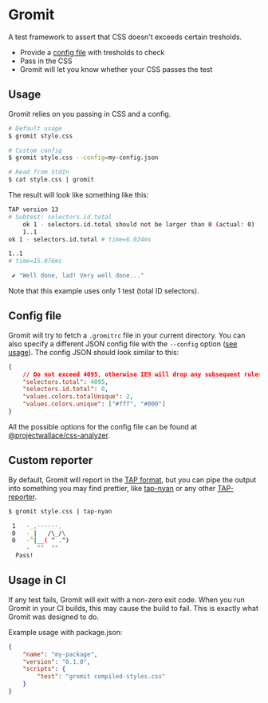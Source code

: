 # Gromit

A test framework to assert that CSS doesn't exceeds certain tresholds.

- Provide a [config file](#config-file) with tresholds to check
- Pass in the CSS
- Gromit will let you know whether your CSS passes the test

## Usage

Gromit relies on you passing in CSS and a config.

```sh
# Default usage
$ gromit style.css

# Custom config
$ gromit style.css --config=my-config.json

# Read from StdIn
$ cat style.css | gromit
```

The result will look like something like this:

```sh
TAP version 13
# Subtest: selectors.id.total
    ok 1 - selectors.id.total should not be larger than 0 (actual: 0)
    1..1
ok 1 - selectors.id.total # time=6.024ms

1..1
# time=15.076ms

 ✔ "Well done, lad! Very well done..."
```

Note that this example uses only 1 test (total ID selectors).

## Config file

Gromit will try to fetch a `.gromitrc` file in your current directory. You can
also specify a different JSON config file with the `--config` option
([see usage](#usage)). The config JSON should look similar to this:

```json
{
	// Do not exceed 4095, otherwise IE9 will drop any subsequent rules
	"selectors.total": 4095,
	"selectors.id.total": 0,
	"values.colors.totalUnique": 2,
	"values.colors.unique": ["#fff", "#000"]
}
```

All the possible options for the config file can be found at
[@projectwallace/css-analyzer](https://github.com/projectwallace/css-analyzer#usage).

## Custom reporter

By default, Gromit will report in the
[TAP format](https://www.node-tap.org/tap-format/), but you can pipe the output
into something you may find prettier, like
[tap-nyan](https://www.npmjs.com/package/tap-nyan) or any other
[TAP-reporter](https://github.com/substack/tape#pretty-reporters).

```sh
$ gromit style.css | tap-nyan

 1   -_,------,
 0   -_|   /\_/\
 0   -^|__( ^ .^)
     -  ""  ""
  Pass!
```

## Usage in CI

If any test fails, Gromit will exit with a non-zero exit code. When you run
Gromit in your CI builds, this may cause the build to fail. This is exactly what
Gromit was designed to do.

Example usage with package.json:

```json
{
	"name": "my-package",
	"version": "0.1.0",
	"scripts": {
		"test": "gromit compiled-styles.css"
	}
}
```
